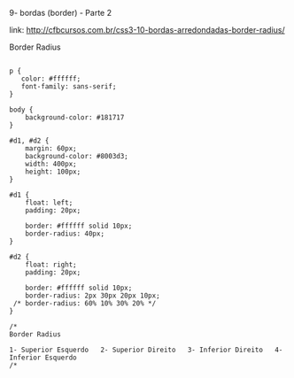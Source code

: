 9- bordas (border) - Parte 2

link: http://cfbcursos.com.br/css3-10-bordas-arredondadas-border-radius/

Border Radius

````

p {
   color: #ffffff;
   font-family: sans-serif;
}

body {
    background-color: #181717
}

#d1, #d2 {
    margin: 60px;
    background-color: #8003d3;
    width: 400px;
    height: 100px;
}

#d1 {
    float: left;
    padding: 20px;

    border: #ffffff solid 10px;
    border-radius: 40px;
}

#d2 {
    float: right;
    padding: 20px;

    border: #ffffff solid 10px;
    border-radius: 2px 30px 20px 10px;
 /* border-radius: 60% 10% 30% 20% */
}

/*
Border Radius

1- Superior Esquerdo   2- Superior Direito   3- Inferior Direito   4- Inferior Esquerdo
/*

````